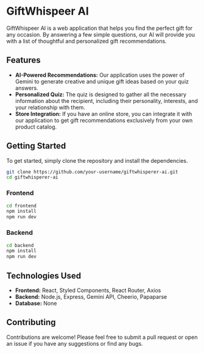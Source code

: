 # GiftWhispeer AI

GiftWhispeer AI is a web application that helps you find the perfect gift for any occasion. By answering a few simple questions, our AI will provide you with a list of thoughtful and personalized gift recommendations.

## Features

* **AI-Powered Recommendations:** Our application uses the power of Gemini to generate creative and unique gift ideas based on your quiz answers.
* **Personalized Quiz:** The quiz is designed to gather all the necessary information about the recipient, including their personality, interests, and your relationship with them.
* **Store Integration:** If you have an online store, you can integrate it with our application to get gift recommendations exclusively from your own product catalog.

## Getting Started

To get started, simply clone the repository and install the dependencies.

```bash
git clone https://github.com/your-username/giftwhisperer-ai.git
cd giftwhisperer-ai
```

### Frontend

```bash
cd frontend
npm install
npm run dev
```

### Backend

```bash
cd backend
npm install
npm run dev
```

## Technologies Used

* **Frontend:** React, Styled Components, React Router, Axios
* **Backend:** Node.js, Express, Gemini API, Cheerio, Papaparse
* **Database:** None

## Contributing

Contributions are welcome! Please feel free to submit a pull request or open an issue if you have any suggestions or find any bugs.
